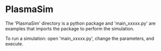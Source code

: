 # PlasmaSim

The 'PlasmaSim' directory is a python package and 'main_xxxxx.py' are examples that imports the package to perform the simulation.

To run a simulation: open 'main_xxxxx.py', change the parameters, and execute.
